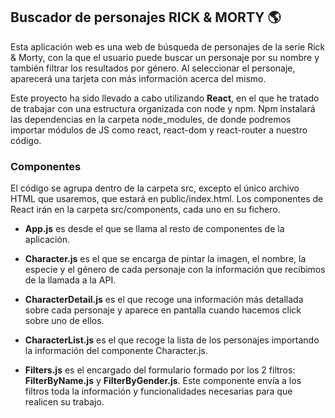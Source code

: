 ## Buscador de personajes RICK & MORTY :earth_americas:

Esta aplicación web es una web de búsqueda de personajes de la serie Rick & Morty, con la que el usuario puede buscar un personaje por su nombre y también filtrar los resultados por género. Al seleccionar el personaje, aparecerá una tarjeta con más información acerca del mismo.

Este proyecto ha sido llevado a cabo utilizando **React**, en el que he tratado de trabajar con una estructura organizada con node y npm. Npm instalará las dependencias en la carpeta node_modules, de donde podremos importar módulos de JS como react, react-dom y react-router a nuestro código.

### Componentes

El código se agrupa dentro de la carpeta src, excepto el único archivo HTML que usaremos, que estará en public/index.html. Los componentes de React irán en la carpeta src/components, cada uno en su fichero.

- **App.js** es desde el que se llama al resto de componentes de la aplicación.

- **Character.js** es el que se encarga de pintar la imagen, el nombre, la especie y el género de cada personaje con la información que recibimos de la llamada a la API.

- **CharacterDetail.js** es el que recoge una información más detallada sobre cada personaje y aparece en pantalla cuando hacemos click sobre uno de ellos.

- **CharacterList.js** es el que recoge la lista de los personajes importando la información del componente Character.js.

- **Filters.js** es el encargado del formulario formado por los 2 filtros: **FilterByName.js** y **FilterByGender.js**. Este componente envía a los filtros toda la información y funcionalidades necesarias para que realicen su trabajo.

